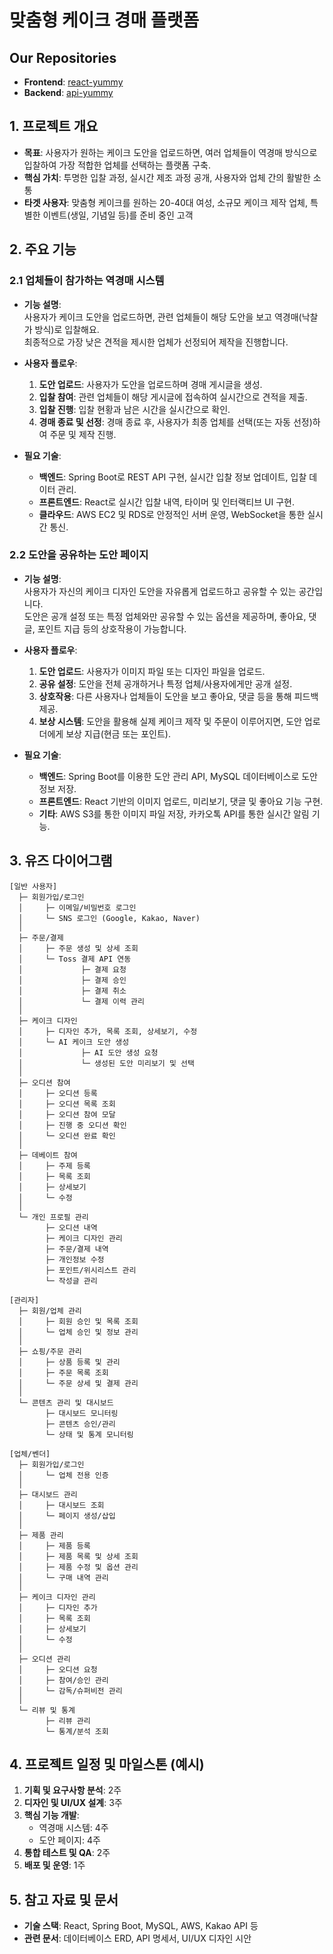 # 맞춤형 케이크 경매 플랫폼

## Our Repositories
- **Frontend**: [react-yummy](https://github.com/YUMMY-Cake-Project/react-yummy)
- **Backend**: [api-yummy](https://github.com/YUMMY-Cake-Project/api-yummy)
  
## 1. 프로젝트 개요
- **목표**: 사용자가 원하는 케이크 도안을 업로드하면, 여러 업체들이 역경매 방식으로 입찰하여 가장 적합한 업체를 선택하는 플랫폼 구축.
- **핵심 가치**: 투명한 입찰 과정, 실시간 제조 과정 공개, 사용자와 업체 간의 활발한 소통
- **타겟 사용자**: 맞춤형 케이크를 원하는 20-40대 여성, 소규모 케이크 제작 업체, 특별한 이벤트(생일, 기념일 등)를 준비 중인 고객

## 2. 주요 기능

### 2.1 업체들이 참가하는 역경매 시스템
- **기능 설명**:  
  사용자가 케이크 도안을 업로드하면, 관련 업체들이 해당 도안을 보고 역경매(낙찰가 방식)로 입찰해요.  
  최종적으로 가장 낮은 견적을 제시한 업체가 선정되어 제작을 진행합니다.

- **사용자 플로우**:
  1. **도안 업로드**: 사용자가 도안을 업로드하며 경매 게시글을 생성.
  2. **입찰 참여**: 관련 업체들이 해당 게시글에 접속하여 실시간으로 견적을 제출.
  3. **입찰 진행**: 입찰 현황과 남은 시간을 실시간으로 확인.
  4. **경매 종료 및 선정**: 경매 종료 후, 사용자가 최종 업체를 선택(또는 자동 선정)하여 주문 및 제작 진행.

- **필요 기술**:
  - **백엔드**: Spring Boot로 REST API 구현, 실시간 입찰 정보 업데이트, 입찰 데이터 관리.
  - **프론트엔드**: React로 실시간 입찰 내역, 타이머 및 인터랙티브 UI 구현.
  - **클라우드**: AWS EC2 및 RDS로 안정적인 서버 운영, WebSocket을 통한 실시간 통신.

### 2.2 도안을 공유하는 도안 페이지
- **기능 설명**:  
  사용자가 자신의 케이크 디자인 도안을 자유롭게 업로드하고 공유할 수 있는 공간입니다.  
  도안은 공개 설정 또는 특정 업체와만 공유할 수 있는 옵션을 제공하며, 좋아요, 댓글, 포인트 지급 등의 상호작용이 가능합니다.

- **사용자 플로우**:
  1. **도안 업로드**: 사용자가 이미지 파일 또는 디자인 파일을 업로드.
  2. **공유 설정**: 도안을 전체 공개하거나 특정 업체/사용자에게만 공개 설정.
  3. **상호작용**: 다른 사용자나 업체들이 도안을 보고 좋아요, 댓글 등을 통해 피드백 제공.
  4. **보상 시스템**: 도안을 활용해 실제 케이크 제작 및 주문이 이루어지면, 도안 업로더에게 보상 지급(현금 또는 포인트).

- **필요 기술**:
  - **백엔드**: Spring Boot를 이용한 도안 관리 API, MySQL 데이터베이스로 도안 정보 저장.
  - **프론트엔드**: React 기반의 이미지 업로드, 미리보기, 댓글 및 좋아요 기능 구현.
  - **기타**: AWS S3를 통한 이미지 파일 저장, 카카오톡 API를 통한 실시간 알림 기능.

## 3. 유즈 다이어그램
```plaintext
[일반 사용자]
  ├─ 회원가입/로그인
  │     ├─ 이메일/비밀번호 로그인
  │     └─ SNS 로그인 (Google, Kakao, Naver)
  │
  ├─ 주문/결제
  │     ├─ 주문 생성 및 상세 조회
  │     └─ Toss 결제 API 연동
  │             ├─ 결제 요청
  │             ├─ 결제 승인
  │             ├─ 결제 취소
  │             └─ 결제 이력 관리
  │
  ├─ 케이크 디자인
  │     ├─ 디자인 추가, 목록 조회, 상세보기, 수정
  │     └─ AI 케이크 도안 생성
  │             ├─ AI 도안 생성 요청
  │             └─ 생성된 도안 미리보기 및 선택
  │
  ├─ 오디션 참여
  │     ├─ 오디션 등록
  │     ├─ 오디션 목록 조회
  │     ├─ 오디션 참여 모달
  │     ├─ 진행 중 오디션 확인
  │     └─ 오디션 완료 확인
  │
  ├─ 데베이트 참여
  │     ├─ 주제 등록
  │     ├─ 목록 조회
  │     ├─ 상세보기
  │     └─ 수정
  │
  └─ 개인 프로필 관리
        ├─ 오디션 내역
        ├─ 케이크 디자인 관리
        ├─ 주문/결제 내역
        ├─ 개인정보 수정
        ├─ 포인트/위시리스트 관리
        └─ 작성글 관리

[관리자]
  ├─ 회원/업체 관리
  │     ├─ 회원 승인 및 목록 조회
  │     └─ 업체 승인 및 정보 관리
  │
  ├─ 쇼핑/주문 관리
  │     ├─ 상품 등록 및 관리
  │     ├─ 주문 목록 조회
  │     └─ 주문 상세 및 결제 관리
  │
  └─ 콘텐츠 관리 및 대시보드
        ├─ 대시보드 모니터링
        ├─ 콘텐츠 승인/관리
        └─ 상태 및 통계 모니터링

[업체/벤더]
  ├─ 회원가입/로그인
  │     └─ 업체 전용 인증
  │
  ├─ 대시보드 관리
  │     ├─ 대시보드 조회
  │     └─ 페이지 생성/삽입
  │
  ├─ 제품 관리
  │     ├─ 제품 등록
  │     ├─ 제품 목록 및 상세 조회
  │     ├─ 제품 수정 및 옵션 관리
  │     └─ 구매 내역 관리
  │
  ├─ 케이크 디자인 관리
  │     ├─ 디자인 추가
  │     ├─ 목록 조회
  │     ├─ 상세보기
  │     └─ 수정
  │
  ├─ 오디션 관리
  │     ├─ 오디션 요청
  │     ├─ 참여/승인 관리
  │     └─ 감독/슈퍼비전 관리
  │
  └─ 리뷰 및 통계
        ├─ 리뷰 관리
        └─ 통계/분석 조회
```

## 4. 프로젝트 일정 및 마일스톤 (예시)
1. **기획 및 요구사항 분석**: 2주
2. **디자인 및 UI/UX 설계**: 3주
3. **핵심 기능 개발**:
    - 역경매 시스템: 4주
    - 도안 페이지: 4주
4. **통합 테스트 및 QA**: 2주
5. **배포 및 운영**: 1주

## 5. 참고 자료 및 문서
- **기술 스택**: React, Spring Boot, MySQL, AWS, Kakao API 등
- **관련 문서**: 데이터베이스 ERD, API 명세서, UI/UX 디자인 시안
